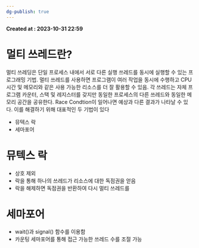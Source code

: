 ```yaml
---
dg-publish: true
---
```


**Created at : 2023-10-31 22:59**
# 멀티 쓰레드란?
멀티 쓰레딩은 단일 프로세스 내에서 서로 다른 실행 쓰레드를 동시에 실행할 수 있는 프로그래밍 기법. 멀티 쓰레드를 사용하면 프로그램이 여러 작업을 동시에 수행하고 CPU 시간 및 메모리와 같은 사용 가능한 리소스를 더 잘 활용할 수 있음.
각 쓰레드는 자체 프로그램 카운터, 스택 및 레지스터를 갖지만 동일한 프로세스의 다른 쓰레드와 동일한 메모리 공간을 공유한다.
Race Condtion이 일어나면 예상과 다른 결과가 나타날 수 있다. 이를 해결하기 위해 대표적인 두 기법이 있다
- 뮤텍스 락
- 세마포어
# 뮤텍스 락
- 상호 제외
- 락을 통해 하나의 쓰레드가 리소스에 대한 독점권을 얻음
- 락을 해제하면 독점권을 반환하여 다시 멀티 쓰레드를
# 세마포어
- wait()과 signal() 함수를 이용함
- 카운팅 세마포어를 통해 접근 가능한 쓰레드 수를 조절 가능